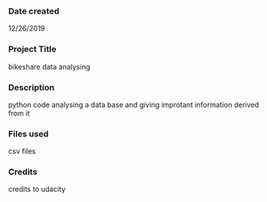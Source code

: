 ### Date created
12/26/2019

### Project Title
bikeshare data analysing

### Description
python code analysing a data base and giving improtant information derived from it

### Files used
csv files 

### Credits
credits to udacity

